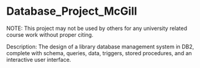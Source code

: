 Database_Project_McGill
=======================

NOTE: This project may not be used by others for any university related course work without proper citing.

Description: The design of a library database management system in DB2, complete with schema, queries, data, triggers, stored procedures, and an interactive user interface.
